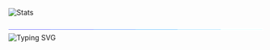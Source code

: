 <img style="height: 270; width: 100%;" alt="Stats"
  src="https://github-readme-stats.vercel.app/api?username=daniel-skliphosovsky&layout=compact&hide_border=true&theme=github_dark&show_icons=true&count_private=true&include_all_commits=false&custom_title=Stats&rank_icon=github&hide_title=true&bg_color=00000000">

<img src="./assets/separator.gif">

<!--
<p align="center">
  <img src="https://skillicons.dev/icons?i=cs,git,visualstudio,vscode,bash" height="70" style="vertical-align: middle;" />
</p> 

<img src="./assets/separator.gif">
-->

<img src="https://readme-typing-svg.herokuapp.com?font=Fira+Code&pause=900&color=00F7BF&width=530&height=40&lines=.NET,+C%23;MAUI,+WPF;" alt="Typing SVG" style="vertical-align: middle;">

